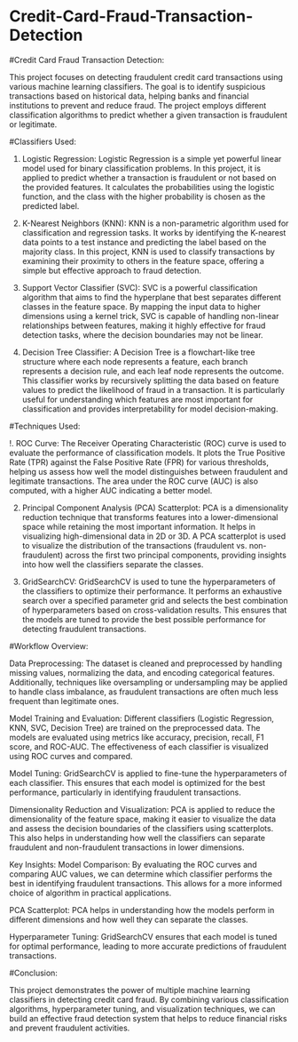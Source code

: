 # Credit-Card-Fraud-Transaction-Detection

#Credit Card Fraud Transaction Detection:

This project focuses on detecting fraudulent credit card transactions using various machine learning classifiers. The goal is to identify suspicious transactions based on historical data, helping banks and financial institutions to prevent and reduce fraud. The project employs different classification algorithms to predict whether a given transaction is fraudulent or legitimate.

#Classifiers Used:

1. Logistic Regression: Logistic Regression is a simple yet powerful linear model used for binary classification problems. In this project, it is applied to predict whether a transaction is fraudulent or not based on the provided features. It calculates the probabilities using the logistic function, and the class with the higher probability is chosen as the predicted label.

2. K-Nearest Neighbors (KNN): KNN is a non-parametric algorithm used for classification and regression tasks. It works by identifying the K-nearest data points to a test instance and predicting the label based on the majority class. In this project, KNN is used to classify transactions by examining their proximity to others in the feature space, offering a simple but effective approach to fraud detection.

3. Support Vector Classifier (SVC): SVC is a powerful classification algorithm that aims to find the hyperplane that best separates different classes in the feature space. By mapping the input data to higher dimensions using a kernel trick, SVC is capable of handling non-linear relationships between features, making it highly effective for fraud detection tasks, where the decision boundaries may not be linear.

4. Decision Tree Classifier: A Decision Tree is a flowchart-like tree structure where each node represents a feature, each branch represents a decision rule, and each leaf node represents the outcome. This classifier works by recursively splitting the data based on feature values to predict the likelihood of fraud in a transaction. It is particularly useful for understanding which features are most important for classification and provides interpretability for model decision-making.

#Techniques Used:

!. ROC Curve: The Receiver Operating Characteristic (ROC) curve is used to evaluate the performance of classification models. It plots the True Positive Rate (TPR) against the False Positive Rate (FPR) for various thresholds, helping us assess how well the model distinguishes between fraudulent and legitimate transactions. The area under the ROC curve (AUC) is also computed, with a higher AUC indicating a better model.

2. Principal Component Analysis (PCA) Scatterplot: PCA is a dimensionality reduction technique that transforms features into a lower-dimensional space while retaining the most important information. It helps in visualizing high-dimensional data in 2D or 3D. A PCA scatterplot is used to visualize the distribution of the transactions (fraudulent vs. non-fraudulent) across the first two principal components, providing insights into how well the classifiers separate the classes.

3. GridSearchCV: GridSearchCV is used to tune the hyperparameters of the classifiers to optimize their performance. It performs an exhaustive search over a specified parameter grid and selects the best combination of hyperparameters based on cross-validation results. This ensures that the models are tuned to provide the best possible performance for detecting fraudulent transactions.

#Workflow Overview:

Data Preprocessing: The dataset is cleaned and preprocessed by handling missing values, normalizing the data, and encoding categorical features. Additionally, techniques like oversampling or undersampling may be applied to handle class imbalance, as fraudulent transactions are often much less frequent than legitimate ones.

Model Training and Evaluation: Different classifiers (Logistic Regression, KNN, SVC, Decision Tree) are trained on the preprocessed data. The models are evaluated using metrics like accuracy, precision, recall, F1 score, and ROC-AUC. The effectiveness of each classifier is visualized using ROC curves and compared.

Model Tuning: GridSearchCV is applied to fine-tune the hyperparameters of each classifier. This ensures that each model is optimized for the best performance, particularly in identifying fraudulent transactions.

Dimensionality Reduction and Visualization: PCA is applied to reduce the dimensionality of the feature space, making it easier to visualize the data and assess the decision boundaries of the classifiers using scatterplots. This also helps in understanding how well the classifiers can separate fraudulent and non-fraudulent transactions in lower dimensions.

Key Insights:
Model Comparison: By evaluating the ROC curves and comparing AUC values, we can determine which classifier performs the best in identifying fraudulent transactions. This allows for a more informed choice of algorithm in practical applications.

PCA Scatterplot: PCA helps in understanding how the models perform in different dimensions and how well they can separate the classes.

Hyperparameter Tuning: GridSearchCV ensures that each model is tuned for optimal performance, leading to more accurate predictions of fraudulent transactions.

#Conclusion:

This project demonstrates the power of multiple machine learning classifiers in detecting credit card fraud. By combining various classification algorithms, hyperparameter tuning, and visualization techniques, we can build an effective fraud detection system that helps to reduce financial risks and prevent fraudulent activities.
